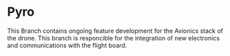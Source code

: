 # Pyro
 
This Branch contains ongoing feature development for the Avionics stack of the drone. This branch is responcible for the integration of new electronics and communications with the flight board.
